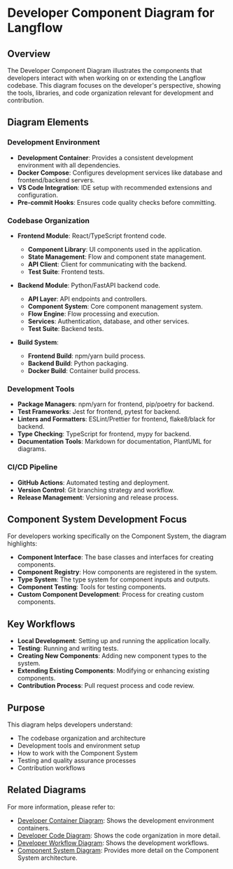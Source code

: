 # Developer Component Diagram for Langflow

## Overview

The Developer Component Diagram illustrates the components that developers interact with when working on or extending the Langflow codebase. This diagram focuses on the developer's perspective, showing the tools, libraries, and code organization relevant for development and contribution.

## Diagram Elements

### Development Environment

- **Development Container**: Provides a consistent development environment with all dependencies.
- **Docker Compose**: Configures development services like database and frontend/backend servers.
- **VS Code Integration**: IDE setup with recommended extensions and configuration.
- **Pre-commit Hooks**: Ensures code quality checks before committing.

### Codebase Organization

- **Frontend Module**: React/TypeScript frontend code.
  - **Component Library**: UI components used in the application.
  - **State Management**: Flow and component state management.
  - **API Client**: Client for communicating with the backend.
  - **Test Suite**: Frontend tests.

- **Backend Module**: Python/FastAPI backend code.
  - **API Layer**: API endpoints and controllers.
  - **Component System**: Core component management system.
  - **Flow Engine**: Flow processing and execution.
  - **Services**: Authentication, database, and other services.
  - **Test Suite**: Backend tests.

- **Build System**:
  - **Frontend Build**: npm/yarn build process.
  - **Backend Build**: Python packaging.
  - **Docker Build**: Container build process.

### Development Tools

- **Package Managers**: npm/yarn for frontend, pip/poetry for backend.
- **Test Frameworks**: Jest for frontend, pytest for backend.
- **Linters and Formatters**: ESLint/Prettier for frontend, flake8/black for backend.
- **Type Checking**: TypeScript for frontend, mypy for backend.
- **Documentation Tools**: Markdown for documentation, PlantUML for diagrams.

### CI/CD Pipeline

- **GitHub Actions**: Automated testing and deployment.
- **Version Control**: Git branching strategy and workflow.
- **Release Management**: Versioning and release process.

## Component System Development Focus

For developers working specifically on the Component System, the diagram highlights:

- **Component Interface**: The base classes and interfaces for creating components.
- **Component Registry**: How components are registered in the system.
- **Type System**: The type system for component inputs and outputs.
- **Component Testing**: Tools for testing components.
- **Custom Component Development**: Process for creating custom components.

## Key Workflows

- **Local Development**: Setting up and running the application locally.
- **Testing**: Running and writing tests.
- **Creating New Components**: Adding new component types to the system.
- **Extending Existing Components**: Modifying or enhancing existing components.
- **Contribution Process**: Pull request process and code review.

## Purpose

This diagram helps developers understand:

- The codebase organization and architecture
- Development tools and environment setup
- How to work with the Component System
- Testing and quality assurance processes
- Contribution workflows

## Related Diagrams

For more information, please refer to:

- [Developer Container Diagram](developer_container_diagram.md): Shows the development environment containers.
- [Developer Code Diagram](developer_code_diagram.md): Shows the code organization in more detail.
- [Developer Workflow Diagram](developer_workflow_diagram.md): Shows the development workflows.
- [Component System Diagram](component_system_diagram.md): Provides more detail on the Component System architecture. 